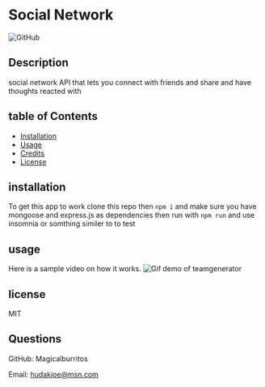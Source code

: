 # Social Network

![GitHub](https://img.shields.io/github/license/Magicalburritos/social-network-api18)

## Description

social network API that lets you connect with friends and share and have thoughts reacted with

## table of Contents

- [Installation](#installation)
- [Usage](#usage)
- [Credits](#credits)
- [License](#license)

## installation

To get this app to work clone this repo then `npm i` and make sure you have mongoose and express.js as dependencies then run with `npm run` and use insomnia or somthing similer to to test

## usage

Here is a sample video on how it works.
![Gif demo of teamgenerator](socialnetwork-demo.gif)

## license

MIT

## Questions

GitHub: Magicalburritos

Email: hudakjoe@msn.com
